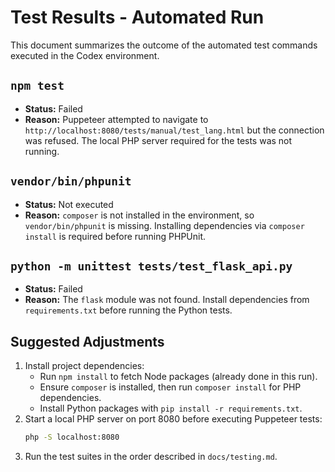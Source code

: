 # Test Results - Automated Run

This document summarizes the outcome of the automated test commands executed in the Codex environment.

## `npm test`
- **Status:** Failed
- **Reason:** Puppeteer attempted to navigate to `http://localhost:8080/tests/manual/test_lang.html` but the connection was refused. The local PHP server required for the tests was not running.

## `vendor/bin/phpunit`
- **Status:** Not executed
- **Reason:** `composer` is not installed in the environment, so `vendor/bin/phpunit` is missing. Installing dependencies via `composer install` is required before running PHPUnit.

## `python -m unittest tests/test_flask_api.py`
- **Status:** Failed
- **Reason:** The `flask` module was not found. Install dependencies from `requirements.txt` before running the Python tests.

## Suggested Adjustments
1. Install project dependencies:
   - Run `npm install` to fetch Node packages (already done in this run).
   - Ensure `composer` is installed, then run `composer install` for PHP dependencies.
   - Install Python packages with `pip install -r requirements.txt`.
2. Start a local PHP server on port 8080 before executing Puppeteer tests:
   ```bash
   php -S localhost:8080
   ```
3. Run the test suites in the order described in `docs/testing.md`.
